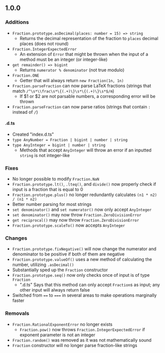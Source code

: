 ## 1.0.0
### Additions
* `Fraction.prototype.asDecimal(places: number = 15) => string`
	* Returns the decimal representation of the fraction to `places` decimal places (does not round)
* `Fraction.IntegerExpectedError`
	* An extension of `Error` that might be thrown when the input of a method must be an integer (or integer-like)
* `get remainder() => bigint`
	* Returns `numerator % denominator` (not true modulo)
* `Fraction.ONE`
	* Getter that will always return `new Fraction(1n, 1n)`
* `Fraction.parseFraction` can now parse LaTeX fractions (strings that match `/^\s*\\frac\s*\{(.+)\}\s*\{(.+)\}\s*$/m`)
	* If $1 or $2 are not parsable numbers, a corresponding error will be thrown
* `Fraction.parseFraction` can now parse ratios (strings that contain `:` instead of `/`)

#### .d.ts
* Created "index.d.ts"
* `type AnyNumber = Fraction | bigint | number | string`
* `type AnyInteger = bigint | number | string`
	* Methods that accept `AnyInteger` will throw an error if an inputted `string` is not integer-like

### Fixes
* No longer possible to modify `Fraction.NaN`
* `Fraction.prototype.lt()`, `.lteq()`, and `divide()` now properly check if input is a fraction that is equal to 0
* `Fraction.prototype.plus()` no longer redundantly calculates `(n1 * n2) / (n1 * n2)`
* Better number parsing for most strings
* `set denominator()` and `set numerator()` now only accept `AnyInteger`
* `set denominator()` may now throw `Fraction.ZeroDivisionError`
* `get reciprocal()` may now throw `Fraction.ZeroDivisionError`
* `Fraction.prototype.scaleTo()` now accepts `AnyInteger`

### Changes
* `Fraction.prototype.fixNegative()` will now change the numerator and denominator to be positive if both of them are negative
* `Fraction.prototype.valueOf()` uses a new method of calculating the number, utilizing `.asDecimal()`
* Substantially sped up the `Fraction` constructor
* `Fraction.prototype.seq()` now only checks once of input is of type `Fraction`
	* ".d.ts" Says that this method can only accept `Fraction`s as input; any other input will always return false
* Switched from `==` to `===` in several areas to make operations marginally faster

### Removals
* `Fraction.RationalExponentError` no longer exists
	* `Fraction.pow()` now throws `Fraction.IntegerExpectedError` if exponent parameter is not an integer
* `Fraction.random()` was removed as it was not mathematically sound
* `Fraction` constructor will no longer parse fraction-like strings
